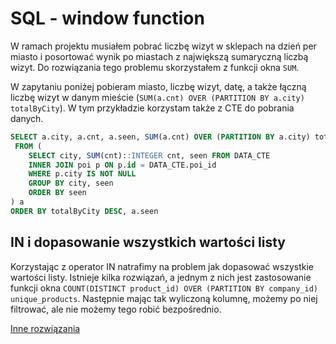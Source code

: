 # SQL - window function

W ramach projektu musiałem pobrać liczbę wizyt w sklepach na dzień per miasto i posortować wynik po miastach z największą sumaryczną liczbą wizyt. Do rozwiązania tego problemu skorzystałem z funkcji okna `SUM`.

W zapytaniu poniżej pobieram miasto, liczbę wizyt, datę, a także łączną liczbę wizyt w danym mieście (`SUM(a.cnt) OVER (PARTITION BY a.city) totalByCity`). W tym przykładzie korzystam także z CTE do pobrania danych.

``` sql
SELECT a.city, a.cnt, a.seen, SUM(a.cnt) OVER (PARTITION BY a.city) totalByCity
 FROM (
    SELECT city, SUM(cnt)::INTEGER cnt, seen FROM DATA_CTE
    INNER JOIN poi p ON p.id = DATA_CTE.poi_id
    WHERE p.city IS NOT NULL
    GROUP BY city, seen
    ORDER BY seen
) a
ORDER BY totalByCity DESC, a.seen
```

## IN i dopasowanie wszystkich wartości listy

Korzystając z operator IN natrafimy na problem jak dopasować wszystkie wartości listy.
Istnieje kilka rozwiązań, a jednym z nich jest zastosowanie funkcji okna `COUNT(DISTINCT product_id) OVER (PARTITION BY company_id) unique_products`.
Następnie mając tak wyliczoną kolumnę, możemy po niej filtrować, ale nie możemy tego robić bezpośrednio.

[Inne rozwiązania](https://stackoverflow.com/questions/15977126/select-group-of-rows-that-match-all-items-in-a-list)
